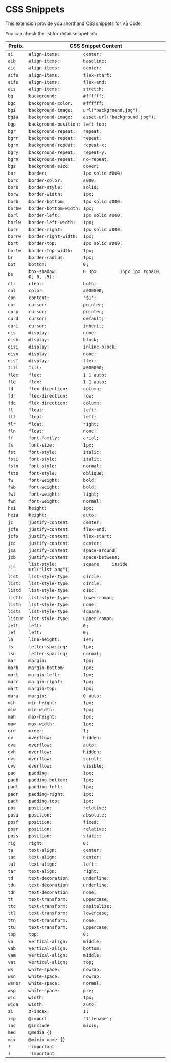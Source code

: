 # CSS Snippets

This extension provide you shorthand CSS snippets for VS Code.

You can check the list for detail snippet info.

| Prefix   | CSS Snippet Content                                              |
| -------- | ---------------------------------------------------------------- |
| `ai`     | `align-items:         center;`                                   |
| `aib`    | `align-items:         baseline;`                                 |
| `aic`    | `align-items:         center;`                                   |
| `aifs`   | `align-items:         flex-start;`                               |
| `aife`   | `align-items:         flex-end;`                                 |
| `ais`    | `align-items:         stretch;`                                  |
| `bg`     | `background:          #ffffff;`                                  |
| `bgc`    | `background-color:    #ffffff;`                                  |
| `bgi`    | `background-image:    url("background.jpg");`                    |
| `bgia`   | `background-image:    asset-url("background.jpg");`              |
| `bgp`    | `background-position: left top;`                                 |
| `bgr`    | `background-repeat:   repeat;`                                   |
| `bgrr`   | `background-repeat:   repeat;`                                   |
| `bgrx`   | `background-repeat:   repeat-x;`                                 |
| `bgry`   | `background-repeat:   repeat-y;`                                 |
| `bgrn`   | `background-repeat:   no-repeat;`                                |
| `bgs`    | `background-size:     cover;`                                    |
| `bor`    | `border:              1px solid #000;`                           |
| `borc`   | `border-color:        #000;`                                     |
| `bors`   | `border-style:        solid;`                                    |
| `borw`   | `border-width:        1px;`                                      |
| `borb`   | `border-bottom:       1px solid #000;`                           |
| `borbw`  | `border-bottom-width: 1px;`                                      |
| `borl`   | `border-left:         1px solid #000;`                           |
| `borlw`  | `border-left-width:   1px;`                                      |
| `borr`   | `border-right:        1px solid #000;`                           |
| `borrw`  | `border-right-width:  1px;`                                      |
| `bort`   | `border-top:          1px solid #000;`                           |
| `bortw`  | `border-top-width:    1px;`                                      |
| `br`     | `border-radius:       1px;`                                      |
| `bot`    | `bottom:              0;`                                        |
| `bs`     | `box-shadow:          0 3px         15px 1px rgba(0, 0, 0, .5);` |
| `clr`    | `clear:               both;`                                     |
| `col`    | `color:               #000000;`                                  |
| `con`    | `content:             '$1';`                                     |
| `cur`    | `cursor:              pointer;`                                  |
| `curp`   | `cursor:              pointer;`                                  |
| `curd`   | `cursor:              default;`                                  |
| `curi`   | `cursor:              inherit;`                                  |
| `dis`    | `display:             none;`                                     |
| `disb`   | `display:             block;`                                    |
| `disi`   | `display:             inline-block;`                             |
| `disn`   | `display:             none;`                                     |
| `disf`   | `display:             flex;`                                     |
| `fill`   | `fill:                #000000;`                                  |
| `flex`   | `flex:                1 1 auto;`                                 |
| `fle`    | `flex:                1 1 auto;`                                 |
| `fd`     | `flex-direction:      column;`                                   |
| `fdr`    | `flex-direction:      row;`                                      |
| `fdc`    | `flex-direction:      column;`                                   |
| `fl`     | `float:               left;`                                     |
| `fll`    | `float:               left;`                                     |
| `flr`    | `float:               right;`                                    |
| `fln`    | `float:               none;`                                     |
| `ff`     | `font-family:         arial;`                                    |
| `fs`     | `font-size:           1px;`                                      |
| `fst`    | `font-style:          italic;`                                   |
| `fsti`   | `font-style:          italic;`                                   |
| `fstn`   | `font-style:          normal;`                                   |
| `fsto`   | `font-style:          oblique;`                                  |
| `fw`     | `font-weight:         bold;`                                     |
| `fwb`    | `font-weight:         bold;`                                     |
| `fwl`    | `font-weight:         light;`                                    |
| `fwn`    | `font-weight:         normal;`                                   |
| `hei`    | `height:              1px;`                                      |
| `heia`   | `height:              auto;`                                     |
| `jc`     | `justify-content:     center;`                                   |
| `jcfe`   | `justify-content:     flex-end;`                                 |
| `jcfs`   | `justify-content:     flex-start;`                               |
| `jcc`    | `justify-content:     center;`                                   |
| `jca`    | `justify-content:     space-around;`                             |
| `jcb`    | `justify-content:     space-between;`                            |
| `lis`    | `list-style:          square     inside      url("list.png");`   |
| `list`   | `list-style-type:     circle;`                                   |
| `listc`  | `list-style-type:     circle;`                                   |
| `listd`  | `list-style-type:     disc;`                                     |
| `listlr` | `list-style-type:     lower-roman;`                              |
| `listn`  | `list-style-type:     none;`                                     |
| `lists`  | `list-style-type:     square;`                                   |
| `listur` | `list-style-type:     upper-roman;`                              |
| `left`   | `left:                0;`                                        |
| `lef`    | `left:                0;`                                        |
| `lh`     | `line-height:         1em;`                                      |
| `ls`     | `letter-spacing:      1px;`                                      |
| `lsn`    | `letter-spacing:      normal;`                                   |
| `mar`    | `margin:              1px;`                                      |
| `marb`   | `margin-bottom:       1px;`                                      |
| `marl`   | `margin-left:         1px;`                                      |
| `marr`   | `margin-right:        1px;`                                      |
| `mart`   | `margin-top:          1px;`                                      |
| `mara`   | `margin:              0 auto;`                                   |
| `mih`    | `min-height:          1px;`                                      |
| `miw`    | `min-width:           1px;`                                      |
| `mah`    | `max-height:          1px;`                                      |
| `maw`    | `max-width:           1px;`                                      |
| `ord`    | `order:               1;`                                        |
| `ov`     | `overflow:            hidden;`                                   |
| `ova`    | `overflow:            auto;`                                     |
| `ovh`    | `overflow:            hidden;`                                   |
| `ovs`    | `overflow:            scroll;`                                   |
| `ovv`    | `overflow:            visible;`                                  |
| `pad`    | `padding:             1px;`                                      |
| `padb`   | `padding-bottom:      1px;`                                      |
| `padl`   | `padding-left:        1px;`                                      |
| `padr`   | `padding-right:       1px;`                                      |
| `padt`   | `padding-top:         1px;`                                      |
| `pos`    | `position:            relative;`                                 |
| `posa`   | `position:            absolute;`                                 |
| `posf`   | `position:            fixed;`                                    |
| `posr`   | `position:            relative;`                                 |
| `poss`   | `position:            static;`                                   |
| `rig`    | `right:               0;`                                        |
| `ta`     | `text-align:          center;`                                   |
| `tac`    | `text-align:          center;`                                   |
| `tal`    | `text-align:          left;`                                     |
| `tar`    | `text-align:          right;`                                    |
| `td`     | `text-decoration:     underline;`                                |
| `tdu`    | `text-decoration:     underline;`                                |
| `tdn`    | `text-decoration:     none;`                                     |
| `tt`     | `text-transform:      uppercase;`                                |
| `ttc`    | `text-transform:      capitalize;`                               |
| `ttl`    | `text-transform:      lowercase;`                                |
| `ttn`    | `text-transform:      none;`                                     |
| `ttu`    | `text-transform:      uppercase;`                                |
| `top`    | `top:                 0;`                                        |
| `va`     | `vertical-align:      middle;`                                   |
| `vab`    | `vertical-align:      bottom;`                                   |
| `vam`    | `vertical-align:      middle;`                                   |
| `vat`    | `vertical-align:      top;`                                      |
| `ws`     | `white-space:         nowrap;`                                   |
| `wsn`    | `white-space:         nowrap;`                                   |
| `wsnor`  | `white-space:         normal;`                                   |
| `wsp`    | `white-space:         pre;`                                      |
| `wid`    | `width:               1px;`                                      |
| `wida`   | `width:               auto;`                                     |
| `zi`     | `z-index:             1;`                                        |
| `imp`    | `@import              'filename';`                               |
| `inc`    | `@include             mixin;`                                    |
| `med`    | `@media {}`                                                      |
| `mix`    | `@mixin name {}`                                                 |
| `!`      | `!important`                                                     |
| `i`      | `!important`                                                     |
